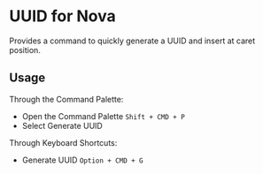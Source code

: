 # UUID for Nova

Provides a command to quickly generate a UUID and insert at caret position.

## Usage

Through the Command Palette:

* Open the Command Palette `Shift + CMD + P`
* Select Generate UUID

Through Keyboard Shortcuts:

* Generate UUID `Option + CMD + G`
